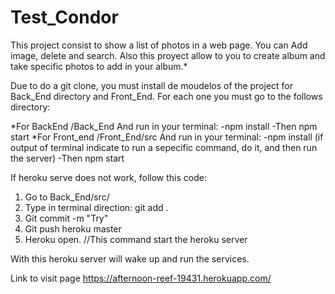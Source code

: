 # Test_Condor 

This project consist to show a list of photos in a web page. You can Add image, delete and search. Also this proyect allow to you to create
album and take specific photos to add in your album.*


Due to do a git clone, you must install de moudelos of the project for Back_End directory and Front_End. For each one you must go to the
follows directory:


*For BackEnd
  /Back_End
  And run in your terminal:
    -npm install
    -Then npm start
*For Front_end
  /Front_End/src
  And run in your terminal:
   -npm install (if output of terminal indicate to run a sepecific command, do it, and then run the server)
   -Then npm start
   
   
If heroku serve does not work, follow this code:

1. Go to Back_End/src/
2. Type in terminal direction: git add .
3. Git commit -m "Try"
4. Git push heroku master
5. Heroku open. //This command start the heroku server

With this heroku server will wake up and run the services. 



Link to visit page https://afternoon-reef-19431.herokuapp.com/
